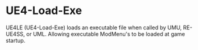 # UE4-Load-Exe
UE4LE (UE4-Load-Exe) loads an executable file when called by UMU, RE-UE4SS, or UML. Allowing executable ModMenu's to be loaded at game startup.
